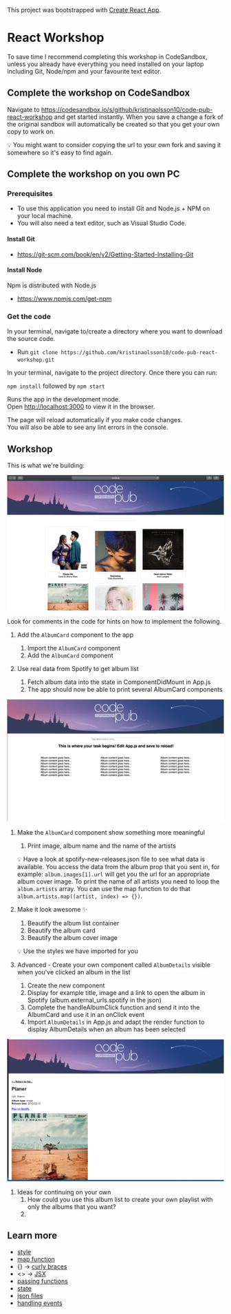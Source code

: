 This project was bootstrapped with [Create React App](https://github.com/facebook/create-react-app).

# React Workshop

To save time I recommend completing this workshop in CodeSandbox, unless you already have everything you need installed on your laptop including Git, Node/npm and your favourite text editor. 

## Complete the workshop on CodeSandbox

Navigate to https://codesandbox.io/s/github/kristinaolsson10/code-pub-react-workshop and get started instantly. When you save a change a fork of the original sandbox will automatically be created so that you get your own copy to work on. 

   💡 You might want to consider copying the url to your own fork and saving it somewhere so it's easy to find again.

## Complete the workshop on you own PC

### Prerequisites

- To use this application you need to install Git and Node.js + NPM on your local machine.
- You will also need a text editor, such as Visual Studio Code.

#### Install Git
- https://git-scm.com/book/en/v2/Getting-Started-Installing-Git

#### Install Node
Npm is distributed with Node.js
- https://www.npmjs.com/get-npm

### Get the code

In your terminal, navigate to/create a directory where you want to download the source code.
- Run `git clone https://github.com/kristinaolsson10/code-pub-react-workshop.git`

In your terminal, navigate to the project directory. Once there you can run:

`npm install` followed by `npm start`

Runs the app in the development mode.<br>
Open [http://localhost:3000](http://localhost:3000) to view it in the browser.

The page will reload automatically if you make code changes.<br>
You will also be able to see any lint errors in the console.

## Workshop

This is what we're building:

<img src="src/images/code-pub-final.png" alt="Preview" width="550"/>

Look for comments in the code for hints on how to implement the following.

1. Add the `AlbumCard` component to the app
   1. Import the `AlbumCard` component
   1. Add the `AlbumCard` component

1. Use real data from Spotify to get album list
    1. Fetch album data into the state in  ComponentDidMount in App.js
    1. The app should now be able to print several AlbumCard components

<img src="src/images/album-first-render-screenshot.png" alt="Preview" width="550"/>

1. Make the `AlbumCard` component show something more meaningful
   1. Print image, album name and the name of the artists

   💡 Have a look at spotify-new-releases.json file to see what data is available. You access the data from the album prop that you sent in, for example: ```album.images[1].url``` will get you the url for an appropriate album cover image. To print the name of all artists you need to loop the ```album.artists``` array. You can use the map function to do that `album.artists.map((artist, index) => {})`.

1. Make it look awesome ✨

   1. Beautify the album list container
   1. Beautify the album card
   1. Beautify the album cover image

   💡 Use the styles we have imported for you

1. Advanced - Create your own component called `AlbumDetails` visible when you've clicked an album in the list
    1. Create the new component
    1. Display for example title, image and a link to open the album in Spotify (album.external_urls.spotify in the json)
    1. Complete the handleAlbumClick function and send it into the AlbumCard and use it in an onClick event
    1. Import `AlbumDetails` in App.js and adapt the render function to display AlbumDetails when an album has been selected

<img src="src/images/code-pub-album-details.png" alt="Preview" width="550"/>

1. Ideas for continuing on your own
    1. How could you use this album list to create your own playlist with only the albums that you want?
    1. 

## Learn more

- [style](https://reactjs.org/docs/faq-styling.html)
- [map function](https://developer.mozilla.org/en-US/docs/Web/JavaScript/Reference/Global_Objects/Array/map)
- {} → [curly braces](https://stackoverflow.com/questions/43904825/what-do-curly-braces-mean-in-jsx-react)
- <> → [JSX](https://reactjs.org/docs/introducing-jsx.html)
- [passing functions](https://reactjs.org/docs/faq-functions.html)
- [state](https://reactjs.org/docs/faq-state.html)
- [json files](https://fileinfo.com/extension/json)
- [handling events](https://reactjs.org/docs/handling-events.html)
